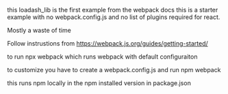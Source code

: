 this loadash_lib is the first example from the webpack docs
this is a starter example with no webpack.config.js and no list
of plugins required for react. 

Mostly a waste of time 

Follow instrustions from https://webpack.js.org/guides/getting-started/

to run npx webpack which runs webpack with default configuraiton

to customize you have to create a webpack.config.js and run
npm webpack 

this runs npm locally in the npm installed version in package.json




